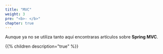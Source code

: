 ```yaml
---
title: "MVC"
weight: 3
pre: "<b>- </b>"
chapter: true
---
```

Aunque ya no se utiliza tanto aquí encontraras artículos sobre **Spring MVC**.
<!--more-->

{{% children  description="true"  %}}